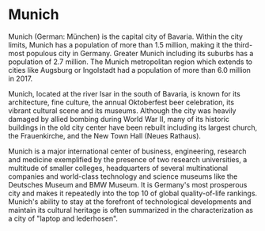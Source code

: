 # Munich
<p>Munich (German: München) is the capital city of Bavaria.
Within the city limits, Munich has a population of more than 1.5 million,
making it the third-most populous city in Germany. Greater Munich including its
suburbs has a population of 2.7 million. The Munich metropolitan region which
extends to cities like Augsburg or Ingolstadt had a population of more than 6.0
million in 2017.</p>

<p>Munich, located at the river Isar in the south of Bavaria, is known for its
architecture, fine culture, the annual Oktoberfest beer celebration, its
vibrant cultural scene and its museums. Although the city was heavily damaged
by allied bombing during World War II, many of its historic buildings in the
old city center have been rebuilt including its largest church, the
Frauenkirche, and the New Town Hall (Neues Rathaus).</p>

<p>Munich is a major international center of business, engineering, research and
medicine exemplified by the presence of two research universities, a multitude
of smaller colleges, headquarters of several multinational companies and
world-class technology and science museums like the Deutsches Museum and BMW
Museum. It is Germany's most prosperous city and makes it repeatedly into the
top 10 of global quality-of-life rankings. Munich's ability to stay at the
forefront of technological developments and maintain its cultural heritage is
often summarized in the characterization as a city of "laptop and lederhosen".</p>
